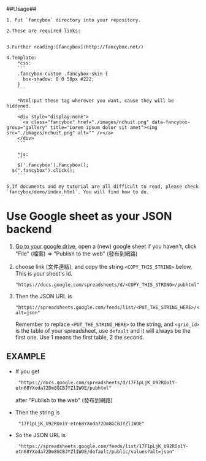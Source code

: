##Usage##

	1. Put `fancybox` directory into your repository.

	2.These are required links:
	

	3.Further reading:[fancybox](http://fancybox.net/)

	4.Template:
		*css:
		```
		.fancybox-custom .fancybox-skin {
		  box-shadow: 0 0 50px #222;
		}
		```

		*html:put these tag wherever you want, cause they will be hiddened.
		```
		<div style="display:none">      
		  <a class="fancybox" href="./images/nchuit.png" data-fancybox-group="gallery" title="Lorem ipsum dolor sit amet"><img src="./images/nchuit.png" alt="" /></a>
		</div>          
		```

		*js:
		```
		$('.fancybox').fancybox();
      $(".fancybox").click();
		```

	5.If documents and my tutorial are all difficult to read, please check `fancybox/demo/index.html`. You will find how to do.

# Use Google sheet as your JSON backend

 1. [Go to your google drive](https://drive.google.com/drive/#my-drive), open a (new) google sheet if you haven't, click "File" (檔案) => "Publish to the web" (發布到網路)
 2. choose link (文件連結), and copy the string `<COPY_THIS_STRING>` below, This is your sheet's id.

        "https://docs.google.com/spreadsheets/d/<COPY_THIS_STRING>/pubhtml"

 3. Then the JSON URL is

        "https://spreadsheets.google.com/feeds/list/<PUT_THE_STRING_HERE>/<grid_id>/public/values?alt=json"

    Remember to replace `<PUT_THE_STRING_HERE>` to the string, and `<grid_id>` is the table of your spreadsheet, use `default` and it will always be the first one.
    Use 1 means the first table, 2 the second.

## EXAMPLE

 * If you get 

        "https://docs.google.com/spreadsheets/d/17F1pLjK_U92ROo1Y-etn68YXoda72Dm8GCBJYZlIWOE/pubhtml"

    after "Publish to the web" (發布到網路)

 * Then the string is

        "17F1pLjK_U92ROo1Y-etn68YXoda72Dm8GCBJYZlIWOE"

 * So the JSON URL is

        "https://spreadsheets.google.com/feeds/list/17F1pLjK_U92ROo1Y-etn68YXoda72Dm8GCBJYZlIWOE/default/public/values?alt=json"

